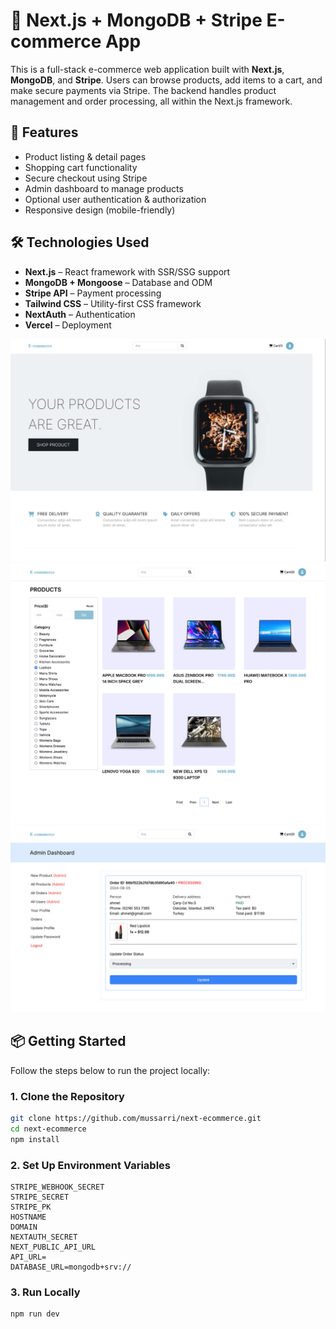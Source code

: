 # 🛒 Next.js + MongoDB + Stripe E-commerce App

This is a full-stack e-commerce web application built with **Next.js**, **MongoDB**, and **Stripe**. Users can browse products, add items to a cart, and make secure payments via Stripe. The backend handles product management and order processing, all within the Next.js framework.

## 🚀 Features

- Product listing & detail pages
- Shopping cart functionality
- Secure checkout using Stripe
- Admin dashboard to manage products
- Optional user authentication & authorization
- Responsive design (mobile-friendly)

## 🛠️ Technologies Used

- **Next.js** – React framework with SSR/SSG support
- **MongoDB + Mongoose** – Database and ODM
- **Stripe API** – Payment processing
- **Tailwind CSS** – Utility-first CSS framework
- **NextAuth** – Authentication
- **Vercel** – Deployment

![image info](./ecommerce1.png)
![image info](./ecommerce2.png)
![image info](./ecommerce3.png)

## 📦 Getting Started

Follow the steps below to run the project locally:

### 1. Clone the Repository

```bash
git clone https://github.com/mussarri/next-ecommerce.git
cd next-ecommerce
npm install
```

### 2. Set Up Environment Variables
```
STRIPE_WEBHOOK_SECRET
STRIPE_SECRET
STRIPE_PK
HOSTNAME
DOMAIN
NEXTAUTH_SECRET
NEXT_PUBLIC_API_URL
API_URL=
DATABASE_URL=mongodb+srv://
```

### 3. Run Locally
```
npm run dev
```

